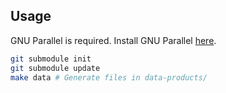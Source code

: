 ## Usage

GNU Parallel is required. Install GNU Parallel
[here](https://www.gnu.org/software/parallel/).


```bash
git submodule init
git submodule update
make data # Generate files in data-products/
```

